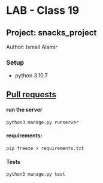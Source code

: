 # LAB - Class 19

## Project: snacks_project

Author: Ismail Alamir


### Setup
-  python 3.10.7

## [Pull requests]()


#### run the server
```
python3 manage.py runserver
```

#### requirements:
```
pip freeze > requirements.txt
```

#### Tests
```
python3 manage.py test
```
